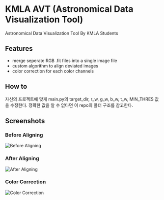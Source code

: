 # KMLA AVT (Astronomical Data Visualization Tool)

Astronomical Data Visualization Tool By KMLA Students

## Features

- merge seperate RGB .fit files into a single image file
- custom algorithm to align deviated images
- color correction for each color channels

## How to

자신의 프로젝트에 맞게 main.py의 target_dir, r_w, g_w, b_w, t_w, MIN_THRES 값을 수정한다. 정확한 값을 알 수 없다면 이 repo의 폴더 구조를 참고한다.

## Screenshots

### Before Aligning

![Before Aligning](paper/rgb_1.png)

### After Aligning

![After Aligning](paper/rgb_2.png)

### Color Correction

![Color Correction](paper/rgb_3.png)
